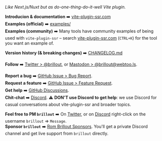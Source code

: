 *Like Next.js/Nuxt but as do-one-thing-do-it-well Vite plugin.*

**Introducion & documentation** :arrow_right: [vite-plugin-ssr.com](https://vite-plugin-ssr.com)
<br/>
**Examples (official)** :arrow_right: [examples/](https://github.com/brillout/vite-plugin-ssr/tree/main/examples)
<br/>
**Examples (community)** :arrow_right: Many tools have community examples of being used with `vite-plugin-ssr` – search [vite-plugin-ssr.com](https://vite-plugin-ssr.com) (`CTRL+K`) for the tool you want an example of.

**Version history (& breaking changes)** :arrow_right: [CHANGELOG.md](/CHANGELOG.md)

**Follow** :arrow_right: [Twitter > @brillout](https://twitter.com/brillout), or [Mastodon > @brillout@webtoo.ls](https://m.webtoo.ls/@brillout).

**Report a bug** :arrow_right: [GitHub Issue > Bug Report](https://github.com/vitejs/vite/issues/new/choose).
<br/>
**Request a feature** :arrow_right: [GitHub Issue > Feature Request](https://github.com/vitejs/vite/issues/new/choose).
<br/>
**Get help** :arrow_right: [GitHub Discussions](https://github.com/brillout/vite-plugin-ssr/discussions).
<br/>
**Chit-chat** :arrow_right: [Discord](https://discord.com/invite/dSDMGGJZQy). :warning: **DON'T use Discord to get help**: we use Discord for casual conversations about vite-plugin-ssr and broader topics.

**Feel free to PM `brillout`** :arrow_right: On [Twitter](https://twitter.com/brillout), or on [Discord](https://discord.com/invite/dSDMGGJZQy) right-click on the username `brillout` => `Message`.
<br/>
**Sponsor `brillout`** :arrow_right: [Rom Brillout Sponsors](https://github.com/sponsors/brillout). You'll get a private Discord channel and get live support from `brillout` directly.
